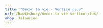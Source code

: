 ```yaml
---
title: "Décor ta vie - Vertico plus"
url: /hawkesbury/decor-ta-vie-vertico-plus/
shop: Jalousien
---
```

